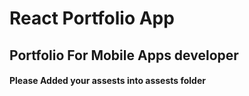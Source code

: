 
# React Portfolio App
## Portfolio For Mobile Apps developer

#### Please Added your assests into assests folder
